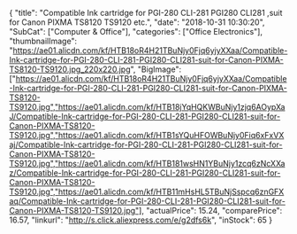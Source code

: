 {
	"title": "Compatible Ink cartridge for PGI-280 CLI-281 PGI280 CLI281 ,suit for Canon PIXMA  TS8120 TS9120 etc.",
	"date": "2018-10-31 10:30:20",
	"SubCat": ["Computer & Office"],
	"categories": ["Office Electronics"],
	"thumbnailImage": "https://ae01.alicdn.com/kf/HTB18oR4H21TBuNjy0Fjq6yjyXXaa/Compatible-Ink-cartridge-for-PGI-280-CLI-281-PGI280-CLI281-suit-for-Canon-PIXMA-TS8120-TS9120.jpg_220x220.jpg",
	"BigImage": ["https://ae01.alicdn.com/kf/HTB18oR4H21TBuNjy0Fjq6yjyXXaa/Compatible-Ink-cartridge-for-PGI-280-CLI-281-PGI280-CLI281-suit-for-Canon-PIXMA-TS8120-TS9120.jpg","https://ae01.alicdn.com/kf/HTB18jYqHQKWBuNjy1zjq6AOypXaJ/Compatible-Ink-cartridge-for-PGI-280-CLI-281-PGI280-CLI281-suit-for-Canon-PIXMA-TS8120-TS9120.jpg","https://ae01.alicdn.com/kf/HTB1sYQuHFOWBuNjy0Fiq6xFxVXaj/Compatible-Ink-cartridge-for-PGI-280-CLI-281-PGI280-CLI281-suit-for-Canon-PIXMA-TS8120-TS9120.jpg","https://ae01.alicdn.com/kf/HTB181wsHN1YBuNjy1zcq6zNcXXaz/Compatible-Ink-cartridge-for-PGI-280-CLI-281-PGI280-CLI281-suit-for-Canon-PIXMA-TS8120-TS9120.jpg","https://ae01.alicdn.com/kf/HTB11mHsHL5TBuNjSspcq6znGFXaq/Compatible-Ink-cartridge-for-PGI-280-CLI-281-PGI280-CLI281-suit-for-Canon-PIXMA-TS8120-TS9120.jpg"],
	"actualPrice": 15.24,
	"comparePrice": 16.57,
	"linkurl": "http://s.click.aliexpress.com/e/g2dfs6k",
	"inStock": 65
}
